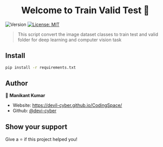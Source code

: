 <h1 align="center">Welcome to Train Valid Test 👋</h1>
<p>
  <img alt="Version" src="https://img.shields.io/badge/version-1.0.0-blue.svg?cacheSeconds=2592000" />
  <a href="#" target="_blank">
    <img alt="License: MIT" src="https://img.shields.io/badge/License-MIT-yellow.svg" />
  </a>
</p>

> This script convert the image dataset classes to train test and valid folder for deep learning and computer vision task

## Install

```sh
pip install -r requirements.txt
```

## Author

👤 **Manikant Kumar**

* Website: https://devil-cyber.github.io/CodingSpace/
* Github: [@devi-cyber](https://github.com/devi-cyber)

## Show your support

Give a ⭐️ if this project helped you!

 